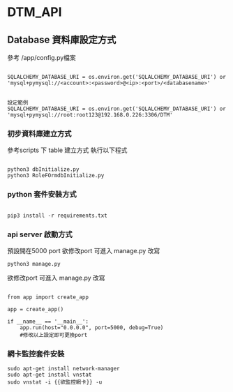 # DTM_API


## Database 資料庫設定方式
參考 /app/config.py檔案

```

SQLALCHEMY_DATABASE_URI = os.environ.get('SQLALCHEMY_DATABASE_URI') or 'mysql+pymysql://<account>:<password>@<ip>:<port>/<databasename>'


設定範例
SQLALCHEMY_DATABASE_URI = os.environ.get('SQLALCHEMY_DATABASE_URI') or 'mysql+pymysql://root:root123@192.168.0.226:3306/DTM'

```

### 初步資料庫建立方式

參考scripts 下 table 建立方式 執行以下程式

```

python3 dbInitialize.py
python3 RoleFOrmdbInitialize.py

```

### python 套件安裝方式
```

pip3 install -r requirements.txt

```

### api server 啟動方式
預設開在5000 port 欲修改port 可進入 manage.py 改寫
```
python3 manage.py
```


欲修改port 可進入 manage.py 改寫
```

from app import create_app

app = create_app()

if __name__ == '__main__':
    app.run(host="0.0.0.0", port=5000, debug=True)
    #修改以上設定即可更換port
```


### 網卡監控套件安裝
```
sudo apt-get install network-manager
sudo apt-get install vnstat
sudo vnstat -i {{欲監控網卡}} -u
```